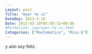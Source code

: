```yaml
---
Layout: post
Title: "Ayer te vi"
DateDay: 2013-3-19
Date: 2013-03-19T05:59:31+00:00
#Permalink: /wp/ayer-te-vi.html
Categories: ["Mautematico", "Miss.G"]
---
```


<p>y aún soy feliz.</p>
